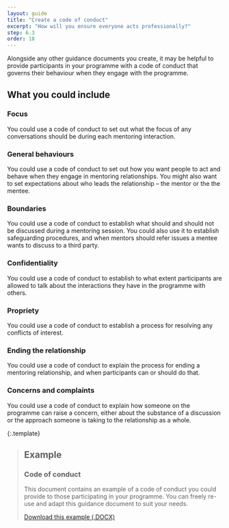 ```yaml
---
layout: guide
title: "Create a code of conduct"
excerpt: "How will you ensure everyone acts professionally?"
step: 6.3
order: 18
---
```


Alongside any other guidance documents you create, it may be helpful to provide participants in your programme with a code of conduct that governs their behaviour when they engage with the programme.

## What you could include

### Focus

You could use a code of conduct to set out what the focus of any conversations should be during each mentoring interaction. 

### General behaviours

You could use a code of conduct to set out how you want people to act and behave when they engage in mentoring relationships. You might also want to set expectations about who leads the relationship – the mentor or the the mentee.

### Boundaries

You could use a code of conduct to establish what should and should not be discussed during a mentoring session. You could also use it to establish safeguarding procedures, and when mentors should refer issues a mentee wants to discuss to a third party.

### Confidentiality

You could use a code of conduct to establish to what extent participants are allowed to talk about the interactions they have in the programme with others.

### Propriety

You could use a code of conduct to establish a process for resolving any conflicts of interest.

### Ending the relationship

You could use a code of conduct to explain the process for ending a mentoring relationship, and when participants can or should do that.

### Concerns and complaints

You could use a code of conduct to explain how someone on the programme can raise a concern, either about the substance of a discussion or the approach someone is taking to the relationship as a whole.

{:.template}
> ## Example
> ### Code of conduct
> 
> This document contains an example of a code of conduct you could provide to those participating in your programme. You can freely re-use and adapt this guidance document to suit your needs.
> 
> <a href="/documents/example-code-of-conduct.docx" title="Download an example 'Code of Conduct' document" class="button button--no-margin">Download this example (.DOCX)</a>